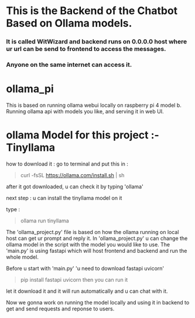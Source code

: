 # This is the Backend of the Chatbot Based on Ollama models. 
### It is called WitWizard and backend runs on 0.0.0.0 host where ur url can be send to frontend to access the messages. 
### Anyone on the same internet can access it.


# ollama_pi

This is based on running ollama webui locally on raspberry pi 4 model b. Running ollama api with models you like, and serving it in web UI.


# ollama Model for this project :- Tinyllama 
how to download it :
go to terminal and put this in : 
> curl -fsSL https://ollama.com/install.sh | sh

after it got downloaded, u can check it by typing 'ollama'

next step : u can install the tinyllama model on it

type : 
>ollama run tinyllama

The 'ollama_project.py' file is based on how the ollama running on local host can get ur prompt and reply it.
In 'ollama_project.py' u can change the ollama model in the script with the model you would like to use.
The 'main.py' is using fastapi which will host frontend and backend and run the whole model. 

Before u start with 'main.py'
'u need to download fastapi uvicorn'
> pip install fastapi uvicorn
then you can run it 


let it download it and it will run automatically and u can chat with it.

Now we gonna work on running the model locally and using it in backend to get and send requests and reponse to users.
